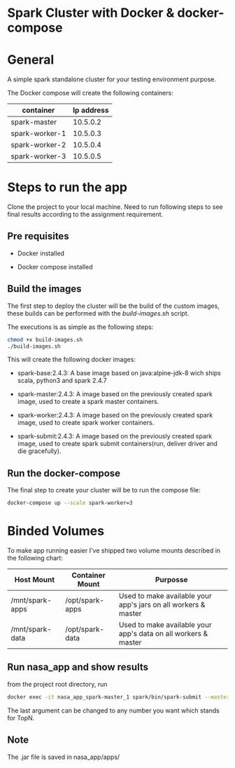 # Spark Cluster with Docker & docker-compose

# General

A simple spark standalone cluster for your testing environment purpose.

The Docker compose will create the following containers:

container|Ip address
---|---
spark-master|10.5.0.2
spark-worker-1|10.5.0.3
spark-worker-2|10.5.0.4
spark-worker-3|10.5.0.5

# Steps to run the app

Clone the project to your local machine. 
Need to run following steps to see final results according to the assignment requirement.

## Pre requisites

* Docker installed

* Docker compose  installed

## Build the images

The first step to deploy the cluster will be the build of the custom images, these builds can be performed with the *build-images.sh* script. 

The executions is as simple as the following steps:

```sh
chmod +x build-images.sh
./build-images.sh
```

This will create the following docker images:

* spark-base:2.4.3: A base image based on java:alpine-jdk-8 wich ships scala, python3 and spark 2.4.7

* spark-master:2.4.3: A image based on the previously created spark image, used to create a spark master containers.

* spark-worker:2.4.3: A image based on the previously created spark image, used to create spark worker containers.

* spark-submit:2.4.3: A image based on the previously created spark image, used to create spark submit containers(run, deliver driver and die gracefully).

## Run the docker-compose

The final step to create your cluster will be to run the compose file:

```sh
docker-compose up --scale spark-worker=3
```


# Binded Volumes

To make app running easier I've shipped two volume mounts described in the following chart:

Host Mount|Container Mount|Purposse
---|---|---
/mnt/spark-apps|/opt/spark-apps|Used to make available your app's jars on all workers & master
/mnt/spark-data|/opt/spark-data| Used to make available your app's data on all workers & master


## Run nasa_app and show results

from the project root directory, run 
```sh
docker exec -it nasa_app_spark-master_1 spark/bin/spark-submit --master spark://spark-master:7077 --deploy-mode client --driver-memory 2g --class NasaDataProcessor  /opt/spark-apps/nasa_app_2.11-0.1.jar  5
```
The last argument can be changed to any number you want which stands for TopN.

## Note
The .jar file is saved in nasa_app/apps/